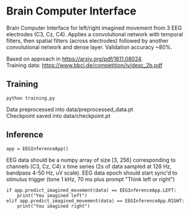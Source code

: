 # Brain Computer Interface

Brain Computer Interface for left/right imagined movement from
3 EEG electrodes (C3, Cz, C4). Applies a convolutional network
with temporal filters, then spatial filters (across electrodes)
followed by another convolutional network and dense layer. 
Validation accuracy ~80%. 

Based on approach in https://arxiv.org/pdf/1611.08024. <br>
Training data: https://www.bbci.de/competition/iv/desc_2b.pdf

## Training

```
python training.py
```

Data preprocessed into data/preprocessed_data.pt <br>
Checkpoint saved into data/checkpoint.pt

## Inference

```
app = EEGInferenceApp()
```

EEG data should be a numpy array of size [3, 256] corresponding to
channels (C3, Cz, C4) x time series (2s of data sampled at 128 Hz, 
bandpass 4-50 Hz, uV scale). EEG data epoch should start sync'd to 
stimulus trigger (tone 1 kHz, 70 ms plus prompt "Think left or right")

```
if app.predict_imagined_movement(data) == EEGInferenceApp.LEFT:
    print("You imagined left")
elif app.predict_imagined_movement(data) == EEGInferenceApp.RIGHT:
    print("You imagined right")
```
